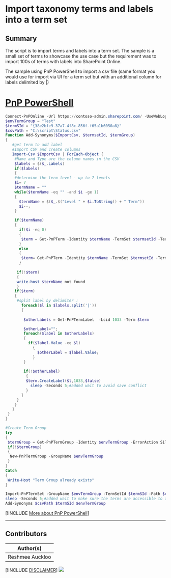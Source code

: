 

# Import taxonomy terms and labels into a term set 

## Summary

The script is to import terms and labels into a term set. The sample is a small set of terms to showcase the use case but the requirement was to import 100s of terms with labels into SharePoint Online.

The sample using PnP PowerShell to import a csv file (same format you would use for import via UI for a term set but with an additional column for labels delimited by |)

# [PnP PowerShell](#tab/pnpps)
```powershell
Connect-PnPOnline -Url https://contoso-admin.sharepoint.com/ -UseWebLogin
$envTermGroup = "Test"
$termSId = "{38e2bfe9-37a7-4f8c-856f-f65a1b6050a8}"
$csvPath = "C:\script\Status.csv"
Function Add-Synonyms($ImportCsv, $termsetId, $termGroup)
{
   #get term to add label 
   #Import CSV and create columns
   Import-Csv $ImportCsv | ForEach-Object {
    #Name and Type are the column names in the CSV
    $labels = $($_.Labels)   
    if($labels)
    {
    #determine the term level - up to 7 levels
    $i= 7
    $termName = ""
    while($termName -eq "" -and $i -ge 1)
    {
      $termName = $($_.$("Level " + $i.ToString() + " Term"))
      $i--;
    } 

    if($termName)
    {
      if($i -eq 0)
      {
       $term = Get-PnPTerm -Identity $termName -TermSet $termsetId -TermGroup $termGroup
      }
      else
      {
       $term= Get-PnPTerm -Identity $termName -TermSet $termsetId -TermGroup $termGroup -Recursive
      }
      
     if(!$term)
     {
     write-host $termName not found 
     }  
    if($term)
    {
     #split label by delimiter :
       foreach($l in $labels.split('|'))
       {
        
        $otherLabels = Get-PnPTermLabel  -Lcid 1033 -Term $term

        $otherLabel="";
        foreach($label in $otherLabels)
        {
          if($label.Value -eq $l)
            {
              $otherLabel = $label.Value;
            } 
        }
        
        if(!$otherLabel)
         {
         $term.CreateLabel($l,1033,$false)
           sleep -Seconds 5;#added wait to avoid save conflict
         }
       }
     }   
    }
   }
 }
}

#Create Term Group
try
{
 $termGroup = Get-PnPTermGroup -Identity $envTermGroup -ErrorAction SilentlyContinue
 if(!$termGroup)
 {
  New-PnPTermGroup -GroupName $envTermGroup
 }
}
Catch
{
 Write-Host "Term Group already exists"
}

Import-PnPTermSet -GroupName $envTermGroup -TermSetId $termSId -Path $csvPath -SynchronizeDeletions
sleep -Seconds 5;#added wait to make sure the terms are accessible to add labels
Add-Synonyms $csvPath $termSId $envTermGroup

```
[!INCLUDE [More about PnP PowerShell](../../docfx/includes/MORE-PNPPS.md)]
***

## Contributors

| Author(s) |
|-----------|
| Reshmee Auckloo |

[!INCLUDE [DISCLAIMER](../../docfx/includes/DISCLAIMER.md)]
<img src="https://m365-visitor-stats.azurewebsites.net/script-samples/scripts/spo-import-taxonomy-terms-labels" aria-hidden="true" />
